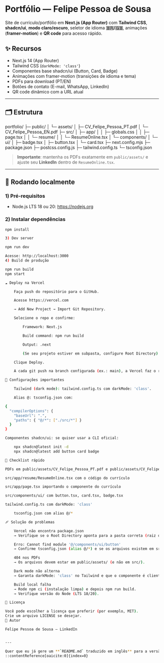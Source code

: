 # Portfólio — Felipe Pessoa de Sousa

Site de currículo/portfólio em **Next.js (App Router)** com **Tailwind CSS**, **shadcn/ui**, **modo claro/escuro**, seletor de idioma **🇧🇷/🇬🇧**, animações (**framer-motion**) e **QR code** para acesso rápido.

## ✨ Recursos
- Next.js 14 (App Router)
- Tailwind CSS (`darkMode: 'class'`)
- Componentes base shadcn/ui (Button, Card, Badge)
- Animações com framer-motion (transições de idioma e tema)
- PDFs para download (PT/EN)
- Botões de contato (E-mail, WhatsApp, LinkedIn)
- QR code dinâmico com a URL atual

---

## 🗂 Estrutura


portfolio/
├─ public/
│ └─ assets/
│ ├─ CV_Felipe_Pessoa_PT.pdf
│ └─ CV_Felipe_Pessoa_EN.pdf
├─ src/
│ ├─ app/
│ │ ├─ globals.css
│ │ ├─ page.tsx
│ │ └─ resume/
│ │ └─ ResumeOnline.tsx
│ └─ components/
│ └─ ui/
│ ├─ badge.tsx
│ ├─ button.tsx
│ └─ card.tsx
├─ next.config.mjs
├─ package.json
├─ postcss.config.js
├─ tailwind.config.ts
└─ tsconfig.json


> **Importante**: mantenha os PDFs exatamente em `public/assets/` e ajuste seu **LinkedIn** dentro de `ResumeOnline.tsx`.

---

## 🚀 Rodando localmente

### 1) Pré-requisitos
- Node.js LTS 18 ou 20: https://nodejs.org

### 2) Instalar dependências
```bash
npm install

3) Dev server

npm run dev

Acesse: http://localhost:3000
4) Build de produção

npm run build
npm start

☁️ Deploy na Vercel

    Faça push do repositório para o GitHub.

    Acesse https://vercel.com

    → Add New Project → Import Git Repository.

    Selecione o repo e confirme:

        Framework: Next.js

        Build command: npm run build

        Output: .next

        (Se seu projeto estiver em subpasta, configure Root Directory)

    Clique Deploy.

    A cada git push na branch configurada (ex.: main), a Vercel faz o redeploy automaticamente.

🔧 Configurações importantes

    Tailwind (dark mode): tailwind.config.ts com darkMode: 'class'.

    Alias @: tsconfig.json com:

{
  "compilerOptions": {
    "baseUrl": ".",
    "paths": { "@/*": ["./src/*"] }
  }
}

Componentes shadcn/ui: se quiser usar a CLI oficial:

    npx shadcn@latest init -d
    npx shadcn@latest add button card badge

🧪 Checklist rápido

PDFs em public/assets/CV_Felipe_Pessoa_PT.pdf e public/assets/CV_Felipe_Pessoa_EN.pdf

src/app/resume/ResumeOnline.tsx com o código do currículo

src/app/page.tsx importando o componente do currículo

src/components/ui/ com button.tsx, card.tsx, badge.tsx

tailwind.config.ts com darkMode: 'class'

    tsconfig.json com alias @/*

🩹 Solução de problemas

    Vercel não encontra package.json
    → Verifique se o Root Directory aponta para a pasta correta (raiz do projeto).

    Erro: Cannot find module '@/components/ui/button'
    → Confirme tsconfig.json (alias @/*) e se os arquivos existem em src/components/ui/.

    404 nos PDFs
    → Os arquivos devem estar em public/assets/ (e não em src/).

    Dark mode não alterna
    → Garanta darkMode: 'class' no Tailwind e que o componente é client ('use client').

    Build local falha
    → Rode npm ci (instalação limpa) e depois npm run build.
    → Verifique versão do Node (LTS 18/20).

📝 Licença

Você pode escolher a licença que preferir (por exemplo, MIT).
Crie um arquivo LICENSE se desejar.
👤 Autor

Felipe Pessoa de Sousa — LinkedIn


---

Quer que eu já gere um **`README.md` traduzido em inglês** para a versão do repositório internacional (caso você tenha público fora do Brasil)?
::contentReference[oaicite:0]{index=0}
